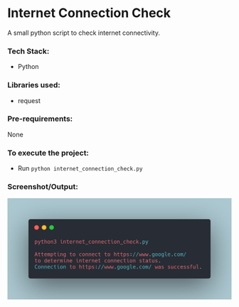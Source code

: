 # Internet Connection Check
A small python script to check internet connectivity.
### Tech Stack:
+ Python

### Libraries used:
+ request

###  Pre-requirements:
None

### To execute the project:
+ Run `python internet_connection_check.py`

### Screenshot/Output:
![](output.png)
